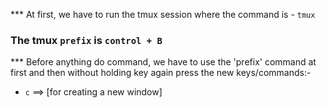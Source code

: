 *** At first, we have to run the tmux session where the command is - `tmux`

### The tmux `prefix` is `control + B`

*** Before anything do command, we have to use the 'prefix' command at first and then
without holding key again press the new keys/commands:-

* `c` ==> [for creating a new window]
